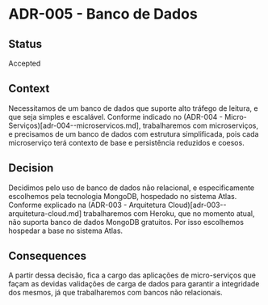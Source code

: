 # ADR-005 - Banco de Dados

## Status
Accepted

## Context
Necessitamos de um banco de dados que suporte alto tráfego de leitura, e que seja simples e escalável. Conforme indicado no (ADR-004 - Micro-Serviços)[adr-004--microservicos.md], trabalharemos com microserviços, e precisamos de um banco de dados com estrutura simplificada, pois cada microserviço terá contexto de base e persistência reduzidos e coesos.

## Decision
Decidimos pelo uso de banco de dados não relacional, e especificamente escolhemos pela tecnologia MongoDB, hospedado no sistema Atlas. Conforme explicado na (ADR-003 - Arquitetura Cloud)[adr-003--arquitetura-cloud.md] trabalharemos com Heroku, que no momento atual, não suporta banco de dados MongoDB gratuitos. Por isso escolhemos hospedar a base no sistema Atlas.

## Consequences
A partir dessa decisão, fica a cargo das aplicações de micro-serviços que façam as devidas validações de carga de dados para garantir a integridade dos mesmos, já que trabalharemos com bancos não relacionais.